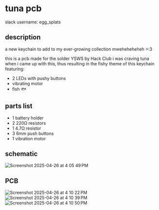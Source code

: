 # tuna pcb
slack username: egg_splats

## description
a new keychain to add to my ever-growing collection mweheheheheh >:3 

this is a pcb made for the solder YSWS by Hack Club
i was craving tuna when i came up with this, thus resulting in the fishy theme of this keychain
featuring:
* 2 LEDs with pushy buttons
* vibrating motor
* fish 🐟

## parts list
* 1 battery holder
* 2 220Ω resistors
* 1 4.7Ω resistor
* 3 6mm push buttons
* 1 vibration motor

## schematic
![Screenshot 2025-04-26 at 4 05 49 PM](https://github.com/user-attachments/assets/a79b40aa-e8f1-498c-a0af-693eead3875c)

## PCB
![Screenshot 2025-04-26 at 4 10 22 PM](https://github.com/user-attachments/assets/cf38bd94-1b8f-4f96-9dd4-5d279068460c)
![Screenshot 2025-04-26 at 4 10 39 PM](https://github.com/user-attachments/assets/5900845e-2b76-456c-8f5a-46d26091f305)
![Screenshot 2025-04-26 at 4 10 50 PM](https://github.com/user-attachments/assets/23d9f5a3-19b3-4d7d-b300-5991e512e788)
